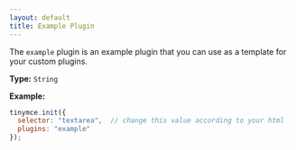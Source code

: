 ```yaml
---
layout: default
title: Example Plugin
---
```


The `example` plugin is an example plugin that you can use as a template for your custom plugins.

**Type:** `String`

**Example:**

```js
tinymce.init({
  selector: "textarea",  // change this value according to your html
  plugins: "example"
});
```
